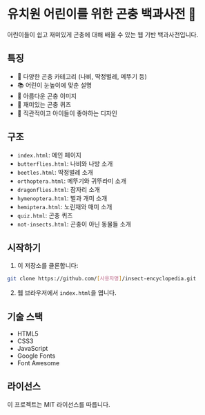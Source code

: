 # 유치원 어린이를 위한 곤충 백과사전 🐞

어린이들이 쉽고 재미있게 곤충에 대해 배울 수 있는 웹 기반 백과사전입니다.

## 특징

- 🦋 다양한 곤충 카테고리 (나비, 딱정벌레, 메뚜기 등)
- 📚 어린이 눈높이에 맞춘 설명
- 🎨 아름다운 곤충 이미지
- 🎯 재미있는 곤충 퀴즈
- 🌈 직관적이고 아이들이 좋아하는 디자인

## 구조

- `index.html`: 메인 페이지
- `butterflies.html`: 나비와 나방 소개
- `beetles.html`: 딱정벌레 소개
- `orthoptera.html`: 메뚜기와 귀뚜라미 소개
- `dragonflies.html`: 잠자리 소개
- `hymenoptera.html`: 벌과 개미 소개
- `hemiptera.html`: 노린재와 매미 소개
- `quiz.html`: 곤충 퀴즈
- `not-insects.html`: 곤충이 아닌 동물들 소개

## 시작하기

1. 이 저장소를 클론합니다:
```bash
git clone https://github.com/[사용자명]/insect-encyclopedia.git
```

2. 웹 브라우저에서 `index.html`을 엽니다.

## 기술 스택

- HTML5
- CSS3
- JavaScript
- Google Fonts
- Font Awesome

## 라이선스

이 프로젝트는 MIT 라이선스를 따릅니다. 